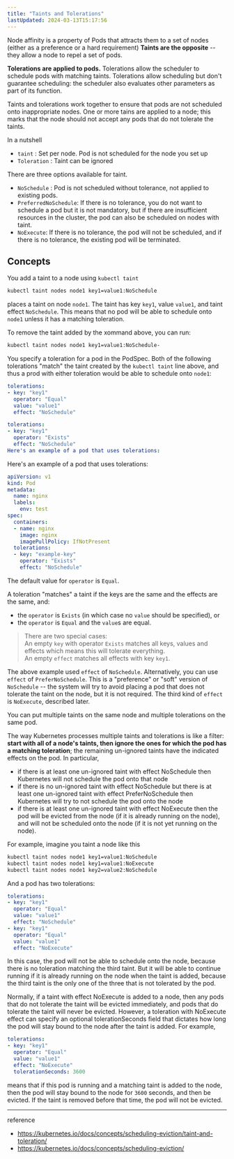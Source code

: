 ```yaml
---
title: "Taints and Tolerations"
lastUpdated: 2024-03-13T15:17:56
---
```


Node affinity is a property of Pods that attracts them to a set of nodes (either as a preference or a hard requirement) **Taints are the opposite** -- they allow a node to repel a set of pods.

**Tolerations are applied to pods.** Tolerations allow the scheduler to schedule pods with matching taints. Tolerations allow scheduling but don't guarantee scheduling: the scheduler also evaluates other parameters as part of its function.

Taints and tolerations work together to ensure that pods are not scheduled onto inappropriate nodes. One or more tains are applied to a node; this marks that the node should not accept any pods that do not tolerate the taints.

In a nutshell
- `taint` : Set per node. Pod is not scheduled for the node you set up
- `Toleration` : Taint can be ignored

There are three options available for taint.

- `NoSchedule` : Pod is not scheduled without tolerance, not applied to existing pods.
- `PreferredNoSchedule`: If there is no tolerance, you do not want to schedule a pod but it is not mandatory, but if there are insufficient resources in the cluster, the pod can also be scheduled on nodes with taint.
- `NoExecute`: If there is no tolerance, the pod will not be scheduled, and if there is no tolerance, the existing pod will be terminated.

## Concepts

You add a taint to a node using `kubectl taint`

```bash
kubectl taint nodes node1 key1=value1:NoSchedule
```

places a taint on node `node1`. The taint has key `key1`, value `value1`, and taint effect `NoSchedule`. This means that no pod will be able to schedule onto `node1` unless it has a matching toleration.

To remove the taint added by the xommand above, you can run:

```bash
kubectl taint nodes node1 key1=value1:NoSchedule-
```

You specify a toleration for a pod in the PodSpec. Both of the following tolerations "match" the taint created by the `kubectl taint` line above, and thus a prod with either toleration would be able to schedule onto `node1`:

```yaml
tolerations:
- key: "key1"
  operator: "Equal"
  value: "value1"
  effect: "NoSchedule"
```

```yaml
tolerations:
- key: "key1"
  operator: "Exists"
  effect: "NoSchedule"
Here's an example of a pod that uses tolerations:
```

Here's an example of a pod that uses tolerations:

```yaml
apiVersion: v1
kind: Pod
metadata:
  name: nginx
  labels:
    env: test
spec:
  containers:
  - name: nginx
    image: nginx
    imagePullPolicy: IfNotPresent
  tolerations:
  - key: "example-key"
    operator: "Exists"
    effect: "NoSchedule"
```

The default value for `operator` is `Equal`.

A toleration "matches" a taint if the keys are the same and the effects are the same, and:

- the `operator` is `Exists` (in which case no `value` should be specified), or
- the `operator` is `Equal` and the `value`s are equal.

> There are two special cases: <br> An empty `key` with operator `Exists` matches all keys, values and effects which means this will tolerate everything. <br> An empty `effect` matches all effects with key `key1`.

The above example used `effect` of `NoSchedule`. Alternatively, you can use `effect` of `PreferNoSchedule`. This is a "preference" or "soft" version of `NoSchedule` -- the system will try to avoid placing a pod that does not tolerate the taint on the node, but it is not required. The third kind of `effect` is `NoExecute`, described later.

You can put multiple taints on the same node and multiple tolerations on the same pod.

The way Kubernetes processes multiple taints and tolerations is like a filter: **start with all of a node's taints, then ignore the ones for which the pod has a matching toleration**; the remaining un-ignored taints have the indicated effects on the pod. In particular,

- if there is at least one un-ignored taint with effect NoSchedule then Kubernetes will not schedule the pod onto that node
- if there is no un-ignored taint with effect NoSchedule but there is at least one un-ignored taint with effect PreferNoSchedule then Kubernetes will try to not schedule the pod onto the node
- if there is at least one un-ignored taint with effect NoExecute then the pod will be evicted from the node (if it is already running on the node), and will not be scheduled onto the node (if it is not yet running on the node).

For example, imagine you taint a node like this

```bash
kubectl taint nodes node1 key1=value1:NoSchedule
kubectl taint nodes node1 key1=value1:NoExecute
kubectl taint nodes node1 key2=value2:NoSchedule
```

And a pod has two tolerations:

```yaml
tolerations:
- key: "key1"
  operator: "Equal"
  value: "value1"
  effect: "NoSchedule"
- key: "key1"
  operator: "Equal"
  value: "value1"
  effect: "NoExecute"
```

In this case, the pod will not be able to schedule onto the node, because there is no toleration matching the third taint. But it will be able to continue running if it is already running on the node when the taint is added, because the third taint is the only one of the three that is not tolerated by the pod.

Normally, if a taint with effect NoExecute is added to a node, then any pods that do not tolerate the taint will be evicted immediately, and pods that do tolerate the taint will never be evicted. However, a toleration with NoExecute effect can specify an optional tolerationSeconds field that dictates how long the pod will stay bound to the node after the taint is added. For example,


```yaml
tolerations:
- key: "key1"
  operator: "Equal"
  value: "value1"
  effect: "NoExecute"
  tolerationSeconds: 3600
```

means that if this pod is running and a matching taint is added to the node, then the pod will stay bound to the node for `3600` seconds, and then be evicted. If the taint is removed before that time, the pod will not be evicted.

---
reference
- https://kubernetes.io/docs/concepts/scheduling-eviction/taint-and-toleration/
- https://kubernetes.io/docs/concepts/scheduling-eviction/